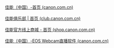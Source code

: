<div>
<a href="https://www.canon.com.cn/">佳能（中国）-首页 (canon.com.cn)</a>
</div>
<div>
<br>
</div>
<div><a href="https://club.canon.com.cn/home.html">佳能俱乐部 | 首页 (club.canon.com.cn)</a></div>
<div>
<br>
</div>
<div>
<a href="https://shop.canon.com.cn/">佳能官方线上商城 - 首页 (shop.canon.com.cn)</a>
</div>
<div>
<br>
</div>
<div>
<a href="https://www.canon.com.cn/special/webcam/index.html">佳能（中国）-EOS Webcam直播软件 (canon.com.cn)</a>
</div>
